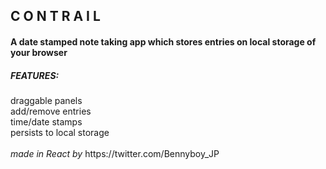 <h2>C O N T R A I L</h2>
<h4>A date stamped note taking app which stores entries on local storage of your browser</h4>

<h5>FEATURES:</h5>
draggable panels<br>
add/remove entries<br>
time/date stamps<br>
persists to local storage<br><br>
<i>made in React by</i> https://twitter.com/Bennyboy_JP